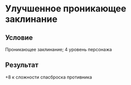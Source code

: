 # Улучшенное проникающее заклинание
## Условие
Проникающее заклинание; 4 уровень персонажа
## Результат
+8 к сложности спасброска противника